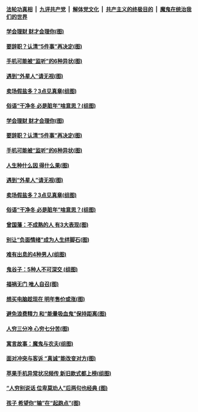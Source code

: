 

####  [法轮功真相](../../../../basic/blob/master/README.md?t=12130231) &nbsp;|&nbsp; [九评共产党](../../../../9ping.md/blob/master/README.md?t=12130231) &nbsp;|&nbsp; [解体党文化](../../../../jtdwh.md/blob/master/README.md?t=12130231)  &nbsp;|&nbsp; [共产主义的终极目的](../../../../gczydzjmd.md/blob/master/README.md?t=12130231) &nbsp;|&nbsp; [魔鬼在统治我们的世界](../../../../mgztzwmdsj.md/blob/master/README.md?t=12130231) 

#### [学会理财 财才会理你(图)](../pages/p8/955594.md?t=12130231) 

#### [要辞职？认清“5件事”再决定(图)](../pages/p8/955344.md?t=12130231) 

#### [手机可能被“监听”的6种异状(图)](../pages/p8/955564.md?t=12130231) 

#### [遇到“外星人”请无视(图)](../pages/p8/955485.md?t=12130231) 

#### [卖场假盐多？3点见真章(组图)](../pages/p8/955473.md?t=12130231) 

#### [俗语“干净冬 必是脏年”啥意思？(组图)](../pages/p8/955253.md?t=12130231) 

#### [学会理财 财才会理你(图)](../pages/p8/955594.md?t=12130231) 

#### [要辞职？认清“5件事”再决定(图)](../pages/p8/955344.md?t=12130231) 

#### [手机可能被“监听”的6种异状(图)](../pages/p8/955564.md?t=12130231) 

#### [人生种什么因 得什么果(图)](../pages/p8/955154.md?t=12130231) 

#### [遇到“外星人”请无视(图)](../pages/p8/955485.md?t=12130231) 

#### [卖场假盐多？3点见真章(组图)](../pages/p8/955473.md?t=12130231) 

#### [俗语“干净冬 必是脏年”啥意思？(组图)](../pages/p8/955253.md?t=12130231) 

#### [曾国藩：不成熟的人 有3大表现(图)](../pages/p8/955148.md?t=12130231) 

#### [别让“负面情绪”成为人生绊脚石(图)](../pages/p8/955243.md?t=12130231) 

#### [难有出息的4种男人(组图)](../pages/p8/955240.md?t=12130231) 

#### [鬼谷子：5种人不可深交&nbsp;(组图)](../pages/p8/954880.md?t=12130231) 

#### [福祸无门 唯人自召(图)](../pages/p8/955145.md?t=12130231) 

#### [想买电脑趁现在 明年售价或涨(图)](../pages/p8/955245.md?t=12130231) 

#### [避免浪费精力 和“能量吸血鬼”保持距离(图)](../pages/p8/955229.md?t=12130231) 

#### [人穷三分冷 心穷七分苦(图)](../pages/p8/954881.md?t=12130231) 

#### [寓言故事：魔鬼与农夫(组图)](../pages/p8/955144.md?t=12130231) 

#### [面对冲突与客诉 “真诚”能改变对方(图)](../pages/p8/955107.md?t=12130231) 

#### [苹果手机异常状况频传 新旧款式都上榜(组图)](../pages/p8/955068.md?t=12130231) 

#### [“人穷别说话 位卑莫劝人”后两句也经典&nbsp;(图)](../pages/p8/954885.md?t=12130231) 

#### [孩子 希望你“输”在“起跑点”(图)](../pages/p8/954903.md?t=12130231) 

